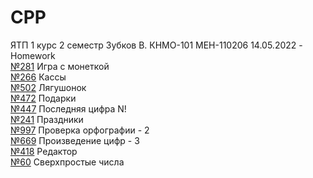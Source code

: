 # CPP
 ЯТП 1 курс 2 семестр
 Зубков В. КНМО-101 МЕН-110206
14.05.2022 - Homework <br>
[№281](https://acmp.ru/index.asp?main=task&id_task=281) Игра с монеткой<br>
[№266](https://acmp.ru/index.asp?main=task&id_task=266) Кассы<br>
[№502](https://acmp.ru/index.asp?main=task&id_task=502) Лягушонок<br>
[№472](https://acmp.ru/index.asp?main=task&id_task=472) Подарки<br>
[№447](https://acmp.ru/index.asp?main=task&id_task=447) Последняя цифра N!<br>
[№241](https://acmp.ru/index.asp?main=task&id_task=241) Праздники<br>
[№997](https://acmp.ru/index.asp?main=task&id_task=997) Проверка орфографии - 2<br>
[№669](https://acmp.ru/index.asp?main=task&id_task=669) Произведение цифр - 3<br>
[№418](https://acmp.ru/index.asp?main=task&id_task=418) Редактор<br>
[№60](https://acmp.ru/index.asp?main=task&id_task=60) Сверхпростые числа<br>